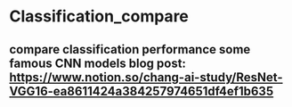 # Classification_compare
compare classification performance some famous CNN models
blog post: https://www.notion.so/chang-ai-study/ResNet-VGG16-ea8611424a384257974651df4ef1b635
---
